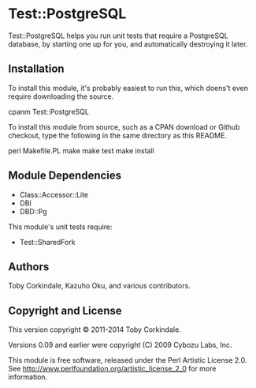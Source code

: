 Test::PostgreSQL
================

Test::PostgreSQL helps you run unit tests that require a PostgreSQL database,
by starting one up for you, and automatically destroying it later.

Installation
------------

To install this module, it's probably easiest to run this, which doens't even
require downloading the source.

   cpanm Test::PostgreSQL

To install this module from source, such as a CPAN download or Github checkout,
type the following in the same directory as this README.

   perl Makefile.PL
   make
   make test
   make install

Module Dependencies
-------------------

 * Class::Accessor::Lite
 * DBI
 * DBD::Pg

This module's unit tests require:

 * Test::SharedFork

Authors
-------

Toby Corkindale, Kazuho Oku, and various contributors.

Copyright and License
---------------------

This version copyright © 2011-2014 Toby Corkindale.

Versions 0.09 and earlier were copyright (C) 2009 Cybozu Labs, Inc.

This module is free software, released under the Perl Artistic License 2.0.
See http://www.perlfoundation.org/artistic_license_2_0 for more information.


